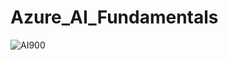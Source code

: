 # Azure_AI_Fundamentals
![AI900](https://user-images.githubusercontent.com/43207508/164274226-2b6bcb06-be51-4da4-9937-6ae154c2bebf.png)
